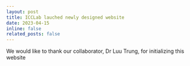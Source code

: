 ```yaml
---
layout: post
title: ICCLab lauched newly designed website
date: 2023-04-15 
inline: false
related_posts: false
---
```



We would like to thank our collaborator, Dr Luu Trung, for initializing this website
